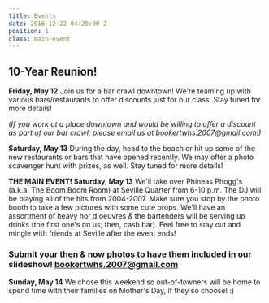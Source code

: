 ```yaml
---
title: Events
date: 2016-12-22 04:20:00 Z
position: 1
class: main-event
---
```


## 10-Year Reunion!

**Friday, May 12**
Join us for a bar crawl downtown! We're teaming up with various bars/restaurants to offer discounts just for our class. Stay tuned for more details! 

<i>(If you work at a place downtown and would be willing to offer a discount as part of our bar crawl, please email us at bookertwhs.2007@gmail.com!)</i>

**Saturday, May 13**
During the day, head to the beach or hit up some of the new restaurants or bars that have opened recently. We may offer a photo scavenger hunt with prizes, as well. Stay tuned for more details!

**THE MAIN EVENT! Saturday, May 13**
We'll take over Phineas Phogg's (a.k.a. The Boom Boom Room) at Seville Quarter from 6-10 p.m. The DJ will be playing all of the hits from 2004-2007. Make sure you stop by the photo booth to take a few pictures with some cute props. We'll have an assortment of heavy hor d'oeuvres & the bartenders will be serving up drinks (the first one's on us; then, cash bar). Feel free to stay out and mingle with friends at Seville after the event ends!

### Submit your then & now photos to have them included in our slideshow! [bookertwhs.2007@gmail.com](bookertwhs.2007@gmail.com)

**Sunday, May 14**
We chose this weekend so out-of-towners will be home to spend time with their families on Mother's Day, if they so choose! :)